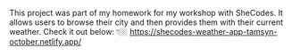 This project was part of my homework for my workshop with SheCodes. 
It allows users to browse their city and then provides them with their current weather.
Check it out below: 👇🏼
https://shecodes-weather-app-tamsyn-october.netlify.app/ 
